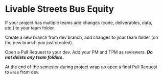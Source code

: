 # Livable Streets Bus Equity

If your project has multiple teams add changes (code, deliverables, data, etc.) to your team folder.

Create a new branch from dev branch, add changes to your team folder (on the new branch you just created).

Open a Pull Request to your dev. Add your PM and TPM as reviewers.  ***Do not delete any team folders.***

At the end of the semester during project wrap up open a final Pull Request to <code>main</code> from dev. 
